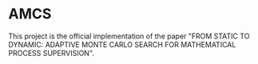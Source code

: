 # AMCS
This project is the official implementation of the paper  "FROM STATIC TO DYNAMIC: ADAPTIVE MONTE CARLO SEARCH FOR MATHEMATICAL PROCESS SUPERVISION".
